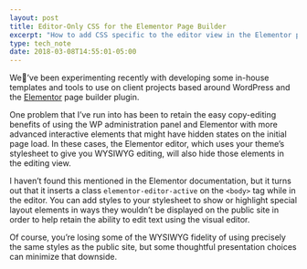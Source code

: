 ```yaml
---
layout: post
title: Editor-Only CSS for the Elementor Page Builder
excerpt: "How to add CSS specific to the editor view in the Elementor page builder plugin for WordPress"
type: tech_note
date: 2018-03-08T14:55:01-05:00
---
```

We’ve been experimenting recently with developing some in-house templates and tools to use on client projects based around WordPress and the [Elementor](http://elementor.com) page builder plugin.

One problem that I’ve run into has been to retain the easy copy-editing benefits of using the WP administration panel and Elementor with more advanced interactive elements that might have hidden states on the initial page load. In these cases, the Elementor editor, which uses your theme’s stylesheet to give you WYSIWYG editing, will also hide those elements in the editing view.

I haven’t found this mentioned in the Elementor documentation, but it turns out that it inserts a class `elementor-editor-active` on the `<body>` tag while in the editor. You can add styles to your stylesheet to show or highlight special layout elements in ways they wouldn’t be displayed on the public site in order to help retain the ability to edit text using the visual editor.

Of course, you’re losing some of the WYSIWYG fidelity of using precisely the same styles as the public site, but some thoughtful presentation choices can minimize that downside.